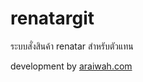 # renatargit
ระบบสั่งสินค้า renatar สำหรับตัวแทน

development by <a href="https://www.araiwah.com">araiwah.com</a>
